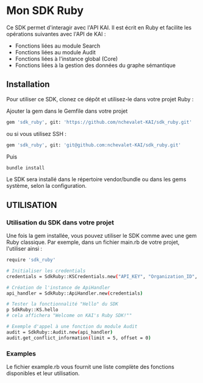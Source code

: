 # Mon SDK Ruby

Ce SDK permet d'interagir avec l'API KAI. Il est écrit en Ruby et facilite les opérations suivantes avec l'API de KAI :
- Fonctions liées au module Search
- Fonctions liées au module Audit
- Fonctions liées à l'instance global (Core)
- Fonctions liées à la gestion des données du graphe sémantique

## Installation
Pour utiliser ce SDK, clonez ce dépôt et utilisez-le dans votre projet Ruby :

Ajouter la gem dans le Gemfile dans votre projet

```bash
gem 'sdk_ruby', git: 'https://github.com/nchevalet-KAI/sdk_ruby.git'
```

ou si vous utilisez SSH :
```bash
gem 'sdk_ruby', git: 'git@github.com:nchevalet-KAI/sdk_ruby.git'
```

Puis
```bash
bundle install
```

Le SDK sera installé dans le répertoire vendor/bundle ou dans les gems système, selon la configuration.


## UTILISATION
### Utilisation du SDK dans votre projet
Une fois la gem installée, vous pouvez utiliser le SDK comme avec une gem Ruby classique. Par exemple, dans un fichier main.rb de votre projet, l'utiliser ainsi :

```bash
require 'sdk_ruby'

# Initialiser les credentials
credentials = SdkRuby::KSCredentials.new("API_KEY", "Organization_ID", "Instance_ID")

# Création de l'instance de ApiHandler
api_handler = SdkRuby::ApiHandler.new(credentials)

# Tester la fonctionnalité "Hello" du SDK
p SdkRuby::KS.hello
# cela affichera "Welcome on KAI's Ruby SDK!""

# Exemple d'appel à une fonction du module Audit
audit = SdkRuby::Audit.new(api_handler)
audit.get_conflict_information(limit = 5, offset = 0)

```

### Examples
Le fichier example.rb vous fournit une liste complète des fonctions disponibles et leur utilisation.